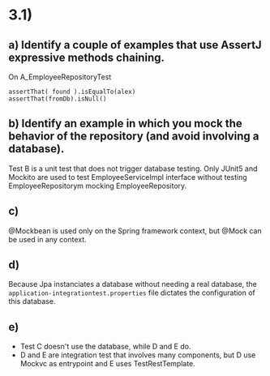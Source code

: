 # 3.1)

## a) Identify a couple of examples that use AssertJ expressive methods chaining.

On A_EmployeeRepositoryTest

```
assertThat( found ).isEqualTo(alex)  
assertThat(fromDb).isNull()
```

## b) Identify an example in which you mock the behavior of the repository (and avoid involving a database).

Test B is a unit test that does not trigger database testing. Only JUnit5 and Mockito are used to test EmployeeServiceImpl interface without testing EmployeeRepositorym mocking EmployeeRepository.


## c)
@Mockbean is used only on the Spring framework context, but @Mock can be used in any context. 


## d)
Because Jpa instanciates a database without needing a real database, the `application-integrationtest.properties` file dictates the configuration of this database.


## e)
- Test C doesn't use the database, while D and E do. 
- D and E are integration test that involves many components, but D use Mockvc as entrypoint and E uses TestRestTemplate.
